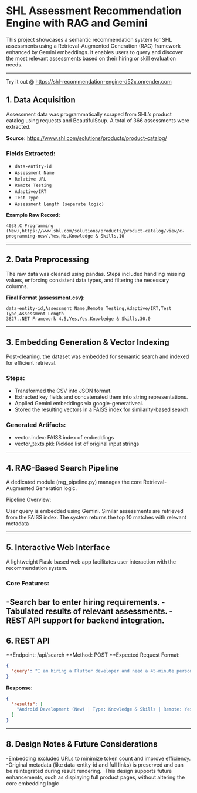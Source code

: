 # SHL Assessment Recommendation Engine with RAG and Gemini

This project showcases a semantic recommendation system for SHL assessments using a Retrieval-Augmented Generation (RAG) framework enhanced by Gemini embeddings. It enables users to query and discover the most relevant assessments based on their hiring or skill evaluation needs.

---
Try it out @ https://shl-recommendation-engine-d52x.onrender.com

## 1. Data Acquisition

Assessment data was programmatically scraped from SHL’s product catalog using requests and BeautifulSoup. A total of 366 assessments were extracted.

**Source:** https://www.shl.com/solutions/products/product-catalog/

### Fields Extracted:

- `data-entity-id`
- `Assessment Name`
- `Relative URL`
- `Remote Testing`
- `Adaptive/IRT`
- `Test Type`
- `Assessment Length (seperate logic)`

**Example Raw Record:**

```
4038,C Programming (New),https://www.shl.com/solutions/products/product-catalog/view/c-programming-new/,Yes,No,Knowledge & Skills,10
```

---

## 2. Data Preprocessing

The raw data was cleaned using pandas. Steps included handling missing values, enforcing consistent data types, and filtering the necessary columns.

**Final Format (assessment.csv):**

```
data-entity-id,Assessment Name,Remote Testing,Adaptive/IRT,Test Type,Assessment Length
3827,.NET Framework 4.5,Yes,Yes,Knowledge & Skills,30.0
```

---

## 3. Embedding Generation & Vector Indexing

Post-cleaning, the dataset was embedded for semantic search and indexed for efficient retrieval.

### Steps:

- Transformed the CSV into JSON format.
- Extracted key fields and concatenated them into string representations.
- Applied Gemini embeddings via google-generativeai.
- Stored the resulting vectors in a FAISS index for similarity-based search.

### Generated Artifacts:

- vector.index: FAISS index of embeddings
- vector_texts.pkl: Pickled list of original input strings

---

## 4. RAG-Based Search Pipeline

A dedicated module (rag_pipeline.py) manages the core Retrieval-Augmented Generation logic.

Pipeline Overview:

User query is embedded using Gemini.
Similar assessments are retrieved from the FAISS index.
The system returns the top 10 matches with relevant metadata

---

## 5. Interactive Web Interface

A lightweight Flask-based web app facilitates user interaction with the recommendation system.

### Core Features:

-Search bar to enter hiring requirements.
-Tabulated results of relevant assessments.
-REST API support for backend integration.
---

## 6. REST API

**Endpoint: /api/search
**Method: POST
**Expected Request Format:

```json
{
  "query": "I am hiring a Flutter developer and need a 45-minute personality test"
}
```

**Response:**

```json
{
  "results": [
    "Android Development (New) | Type: Knowledge & Skills | Remote: Yes | Adaptive: No | length: 7.0"
  ]
}
```

---


## 8. Design Notes & Future Considerations

-Embedding excluded URLs to minimize token count and improve efficiency.
-Original metadata (like data-entity-id and full links) is preserved and can be reintegrated during result rendering.
-This design supports future enhancements, such as displaying full product pages, without altering the core embedding logic
